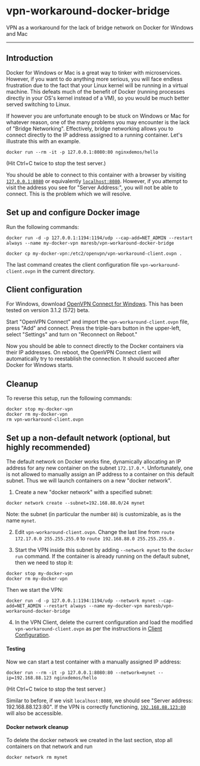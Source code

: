 # vpn-workaround-docker-bridge
VPN as a workaround for the lack of bridge network on Docker for Windows and Mac

---

## Introduction

Docker for Windows or Mac is a great way to tinker with microservices. However, if you want to
do anything more serious, you will face endless frustration due to the fact that your Linux
kernel will be running in a virtual machine.  This defeats much of the benefit of Docker (running
processes directly in your OS's kernel instead of a VM), so you would be much better served
switching to Linux.

If however you are unfortunate enough to be stuck on Windows or Mac for whatever reason, one
of the many problems you may encounter is the lack of "Bridge Networking".  Effectively, bridge
networking allows you to connect directly to the IP address assigned to a running container.
Let's illustrate this with an example.

```
docker run --rm -it -p 127.0.0.1:8080:80 nginxdemos/hello
```
(Hit Ctrl+C twice to stop the test server.)

You should be able to connect to this container with a browser by visiting [`127.0.0.1:8080`](http://127.0.0.1:8080) or equivalently
[`localhost:8080`](http://localhost:8080).  However, if you attempt to visit the address you see for "Server Address:",
you will not be able to connect.  This is the problem which we will resolve.


## Set up and configure Docker image

Run the following commands:

```
docker run -d -p 127.0.0.1:1194:1194/udp --cap-add=NET_ADMIN --restart always --name my-docker-vpn maresb/vpn-workaround-docker-bridge

docker cp my-docker-vpn:/etc2/openvpn/vpn-workaround-client.ovpn .
```

The last command creates the client configuration file `vpn-workaround-client.ovpn` in the current directory.

## Client configuration

For Windows, download [OpenVPN Connect for Windows](https://openvpn.net/client-connect-vpn-for-windows/).  This has been tested on version 3.1.2 (572) beta.

Start "OpenVPN Connect" and import the `vpn-workaround-client.ovpn` file, press "Add" and connect.  Press the triple-bars button in the upper-left, select "Settings" and turn on "Reconnect on Reboot."  

Now you should be able to connect directly to the Docker containers via their IP addresses.  On reboot, the OpenVPN Connect client will automatically try to reestablish the connection.  It should succeed after Docker for Windows starts.

## Cleanup

To reverse this setup, run the following commands:

```
docker stop my-docker-vpn
docker rm my-docker-vpn
rm vpn-workaround-client.ovpn
```

## Set up a non-default network (optional, but highly recommended)

The default network on Docker works fine, dynamically allocating an IP address for any new
container on the subnet `172.17.0.*`.  Unfortunately, one is not allowed to manually assign an
IP address to a container on this default subnet.  Thus we will launch containers on a new
"docker network".

1. Create a new "docker network" with a specified subnet:

```
docker network create --subnet=192.168.88.0/24 mynet
```
Note: the subnet (in particular the number `88`) is customizable, as is the name `mynet`.

2. Edit `vpn-workaround-client.ovpn`.  Change the last line 
from `route 172.17.0.0 255.255.255.0` to `route 192.168.88.0 255.255.255.0` .

3. Start the VPN inside this subnet by adding `--network mynet` to the `docker run` command.  If the container is already running on the default subnet, then we need to stop it:
```
docker stop my-docker-vpn
docker rm my-docker-vpn
```
Then we start the VPN:
```
docker run -d -p 127.0.0.1:1194:1194/udp --network mynet --cap-add=NET_ADMIN --restart always --name my-docker-vpn maresb/vpn-workaround-docker-bridge
```

4. In the VPN Client, delete the current configuration and load the modified `vpn-workaround-client.ovpn` as per the instructions in [Client Configuration](client-configuration).

#### Testing

Now we can start a test container with a manually assigned IP address:
```
docker run --rm -it -p 127.0.0.1:8080:80 --network=mynet --ip=192.168.88.123 nginxdemos/hello
```
(Hit Ctrl+C twice to stop the test server.)

Similar to before, if we visit `localhost:8080`, we should see "Server address: 192.168.88.123:80".
If the VPN is correctly functioning, [`192.168.88.123:80`](http://192.168.88.123:80) will also be 
accessible.

#### Docker network cleanup

To delete the docker network we created in the last section, stop all containers on that network and run

```
docker network rm mynet
```
